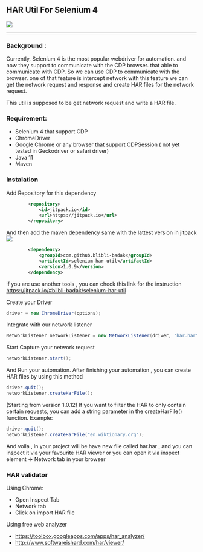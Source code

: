 ## HAR Util For Selenium 4
[![](https://jitpack.io/v/blibli-badak/selenium-har-util.svg)](https://jitpack.io/#blibli-badak/selenium-har-util)

----
### Background : 
Currently, Selenium 4 is the most popular webdriver for automation. and now they support to communicate with the CDP browser. that able to communicate with CDP.
So we can use CDP to communicate with the browser. one of that feature is intercept network
with this feature we can get the network request and response and create HAR files for the network request.

This util is supposed to be get network request and write a HAR file.

### Requirement:
- Selenium 4 that support CDP 
- ChromeDriver
- Google Chrome or any browser that support CDPSession ( not yet tested in Geckodriver or safari driver)
- Java 11
- Maven

### Instalation

Add Repository for this dependency
```xml
        <repository>
            <id>jitpack.io</id>
            <url>https://jitpack.io</url>
        </repository>
```

And then add the maven dependency same with the lattest version in jitpack [![](https://jitpack.io/v/blibli-badak/selenium-har-util.svg)](https://jitpack.io/#blibli-badak/selenium-har-util)

```xml
        <dependency>
            <groupId>com.github.blibli-badak</groupId>
            <artifactId>selenium-har-util</artifactId>
            <version>1.0.9</version>
        </dependency>
```

if you are use another tools , you can check this link for the instruction https://jitpack.io/#blibli-badak/selenium-har-util 


Create your Driver
```java
driver = new ChromeDriver(options);
```
Integrate with our network listener
```java
NetworkListener networkListener = new NetworkListener(driver, "har.har");
```
Start Capture your network request
```java
networkListener.start();
```
And Run your automation.
After finishing your automation , you can create HAR files by using this method

```java
driver.quit();
networkListener.createHarFile();
```

(Starting from version 1.0.12)
If you want to filter the HAR to only contain certain requests, you can add a string parameter in the createHarFile() function. Example:

```java
driver.quit();
networkListener.createHarFile("en.wiktionary.org");
```

And voila , in your project will be have new file called har.har , and you can inspect it via your favourite HAR viewer or you can open it via inspect element -> Network tab in your browser

### HAR validator
Using Chrome:
- Open Inspect Tab
- Network tab
- Click on import HAR file

Using free web analyzer
- https://toolbox.googleapps.com/apps/har_analyzer/
- http://www.softwareishard.com/har/viewer/

